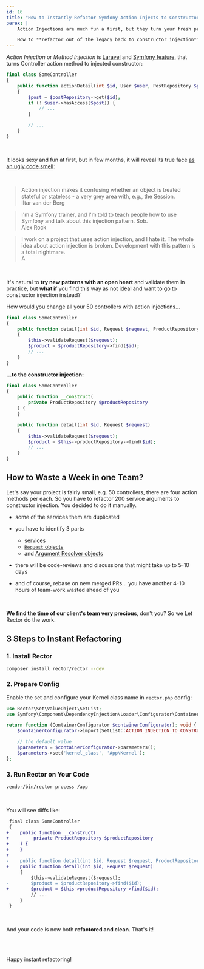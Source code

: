 ```yaml
---
id: 16
title: "How to Instantly Refactor Symfony Action Injects to Constructor Injection"
perex: |
    Action Injections are much fun a first, but they turn your fresh project into legacy code very fast. With PHP 8 and promoted properties, there is no reason to pollute method arguments with services.

    How to **refactor out of the legacy back to constructor injection** today?
---
```


*Action Injection* or *Method Injection* is [Laravel](https://laravel.com/docs/8.x/controllers#method-injection) and [Symfony feature](https://symfony.com/doc/3.4/service_container/3.3-di-changes.html#controllers-are-registered-as-services), that turns Controller action method to injected constructor:

```php
final class SomeController
{
    public function actionDetail(int $id, User $user, PostRepository $postRepository)
    {
        $post = $postRepository->get($id);
        if (! $user->hasAccess($post)) {
            // ...
        }

        // ...
    }
}
```

<br>

It looks sexy and fun at first, but in few months, it will reveal its true face [as an ugly code smell](https://tomasvotruba.com/blog/2018/04/23/how-to-slowly-turn-your-symfony-project-to-legacy-with-action-injection/):

<br>

<blockquote class="blockquote">
    Action injection makes it confusing whether an object is treated stateful or stateless - a very grey area with, e.g., the Session.
    <footer class="blockquote-footer text-right">Iltar van der Berg</footer>
</blockquote>

<blockquote class="blockquote">
    I'm a Symfony trainer, and I'm told to teach people how to use Symfony and talk about this injection pattern. Sob.
    <footer class="blockquote-footer text-right">Alex Rock</footer>
</blockquote>

<blockquote class="blockquote">
    I work on a project that uses action injection, and I hate it. The whole idea about action injection is broken. Development with this pattern is a total nightmare.
    <footer class="blockquote-footer text-right">A</footer>
</blockquote>

<br>

It's natural to **try new patterns with an open heart** and validate them in practice, but **what if** you find this way as not ideal and want to go to constructor injection instead?

How would you change all your 50 controllers with action injections...

```php
final class SomeController
{
    public function detail(int $id, Request $request, ProductRepository $productRepository)
    {
        $this->validateRequest($request);
        $product = $productRepository->find($id);
        // ...
    }
}
```

**...to the constructor injection:**

```php
final class SomeController
{
    public function __construct(
        private ProductRepository $productRepository
    ) {
    }

    public function detail(int $id, Request $request)
    {
        $this->validateRequest($request);
        $product = $this->productRepository->find($id);
        // ...
    }
}
```


## How to Waste a Week in one Team?

Let's say your project is fairly small, e.g. 50 controllers, there are four action methods per each. So you have to refactor 200 service arguments to constructor injection. You decided to do it manually.

- some of the services them are duplicated
- you have to identify 3 parts
    - services
    - [`Request` objects](https://symfony.com/doc/current/controller.html#controller-request-argument)
    - and [Argument Resolver objects](https://symfony.com/doc/current/controller/argument_value_resolver.html)

- there will be code-reviews and discussions that might take up to 5-10 days
- and of course, rebase on new merged PRs... you have another 4-10 hours of team-work wasted ahead of you

<br>

**We find the time of our client's team very precious**, don't you? So we Let Rector do the work.

## 3 Steps to Instant Refactoring

### 1. Install Rector

```bash
composer install rector/rector --dev
```

### 2. Prepare Config

Enable the set and configure your Kernel class name in `rector.php` config:

```php
use Rector\Set\ValueObject\SetList;
use Symfony\Component\DependencyInjection\Loader\Configurator\ContainerConfigurator;

return function (ContainerConfigurator $containerConfigurator): void {
    $containerConfigurator->import(SetList::ACTION_INJECTION_TO_CONSTRUCTOR_INJECTION);

    // the default value
    $parameters = $containerConfigurator->parameters();
    $parameters->set('kernel_class', 'App\Kernel');
};
```

### 3. Run Rector on Your Code

```bash
vendor/bin/rector process /app
```

<br>

You will see diffs like:

```diff
 final class SomeController
 {
+    public function __construct(
+         private ProductRepository $productRepository
+    ) {
+    }
+
-    public function detail(int $id, Request $request, ProductRepository $productRepository)
+    public function detail(int $id, Request $request)
     {
         $this->validateRequest($request);
-        $product = $productRepository->find($id);
+        $product = $this->productRepository->find($id);
         // ...
     }
 }
```

<br>

And your code is now both **refactored and clean**. That's it!

<br><br>

Happy instant refactoring!

